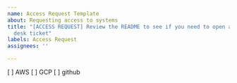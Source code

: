 ```yaml
---
name: Access Request Template
about: Requesting access to systems
title: "[ACCESS REQUEST] Review the README to see if you need to open a JIRA service
  desk ticket"
labels: Access Request
assignees: ''

---
```

[ ] AWS
[ ] GCP
[ ] github
